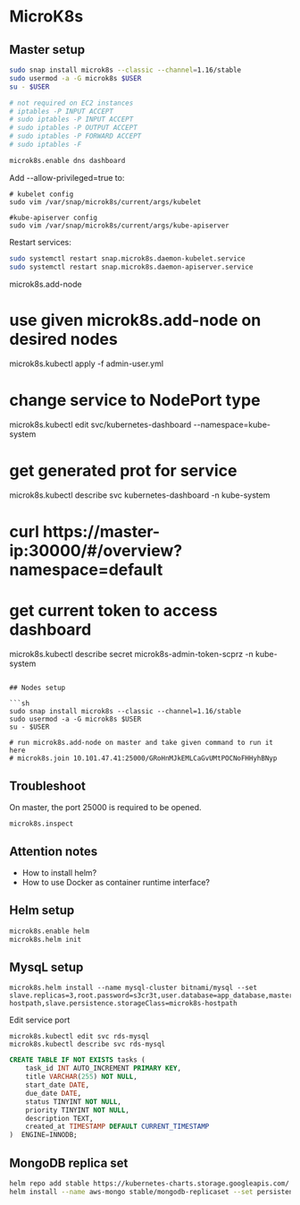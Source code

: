# MicroK8s

## Master setup

```sh
sudo snap install microk8s --classic --channel=1.16/stable
sudo usermod -a -G microk8s $USER
su - $USER

# not required on EC2 instances
# iptables -P INPUT ACCEPT
# sudo iptables -P INPUT ACCEPT
# sudo iptables -P OUTPUT ACCEPT
# sudo iptables -P FORWARD ACCEPT
# sudo iptables -F

microk8s.enable dns dashboard
```

Add --allow-privileged=true to:
```
# kubelet config
sudo vim /var/snap/microk8s/current/args/kubelet

#kube-apiserver config
sudo vim /var/snap/microk8s/current/args/kube-apiserver
```

Restart services:

```sh   
sudo systemctl restart snap.microk8s.daemon-kubelet.service
sudo systemctl restart snap.microk8s.daemon-apiserver.service
```

microk8s.add-node

# use given microk8s.add-node on desired nodes

microk8s.kubectl apply -f admin-user.yml
# change service to NodePort type
microk8s.kubectl edit svc/kubernetes-dashboard --namespace=kube-system
# get generated prot for service
microk8s.kubectl describe svc kubernetes-dashboard -n kube-system

# curl https://master-ip:30000/#/overview?namespace=default

# get current token to access dashboard
microk8s.kubectl describe secret microk8s-admin-token-scprz -n kube-system
```

## Nodes setup

```sh
sudo snap install microk8s --classic --channel=1.16/stable
sudo usermod -a -G microk8s $USER
su - $USER

# run microk8s.add-node on master and take given command to run it here
# microk8s.join 10.101.47.41:25000/GRoHnMJkEMLCaGvUMtPOCNoFHHyhBNyp

```

## Troubleshoot

On master, the port 25000 is required to be opened.

```
microk8s.inspect
```

## Attention notes

- How to install helm?
- How to use Docker as container runtime interface?

## Helm setup

```sh
microk8s.enable helm
microk8s.helm init
```

## MysqL setup

```
microk8s.helm install --name mysql-cluster bitnami/mysql --set slave.replicas=3,root.password=s3cr3t,user.database=app_database,master.persistence.storageClass=microk8s-hostpath,slave.persistence.storageClass=microk8s-hostpath
```

Edit service port
```
microk8s.kubectl edit svc rds-mysql
microk8s.kubectl describe svc rds-mysql
```

```sql
CREATE TABLE IF NOT EXISTS tasks (
    task_id INT AUTO_INCREMENT PRIMARY KEY,
    title VARCHAR(255) NOT NULL,
    start_date DATE,
    due_date DATE,
    status TINYINT NOT NULL,
    priority TINYINT NOT NULL,
    description TEXT,
    created_at TIMESTAMP DEFAULT CURRENT_TIMESTAMP
)  ENGINE=INNODB;
```

## MongoDB replica set

```sh
helm repo add stable https://kubernetes-charts.storage.googleapis.com/
helm install --name aws-mongo stable/mongodb-replicaset --set persistentVolume.storageClass=microk8s-hostpath
```

[1]: https://github.com/ubuntu/microk8s
